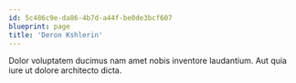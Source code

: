 ```yaml
---
id: 5c486c9e-da86-4b7d-a44f-be0de3bcf607
blueprint: page
title: 'Deron Kshlerin'
---
```

Dolor voluptatem ducimus nam amet nobis inventore laudantium. Aut quia iure ut dolore architecto dicta.